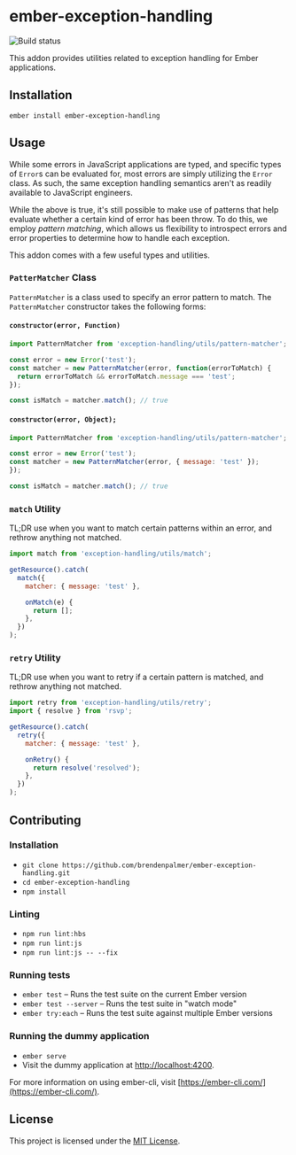 # ember-exception-handling

![Build status](https://travis-ci.org/brendenpalmer/ember-exception-handling.svg?branch=master 'Build status')

This addon provides utilities related to exception handling for Ember applications.

## Installation

```
ember install ember-exception-handling
```

## Usage

While some errors in JavaScript applications are typed, and specific types of `Error`s can be evaluated for,
most errors are simply utilizing the `Error` class. As such, the same exception handling semantics aren't as
readily available to JavaScript engineers.

While the above is true, it's still possible to make use of patterns that help evaluate whether a certain kind
of error has been throw. To do this, we employ _pattern matching_, which allows us flexibility to introspect
errors and error properties to determine how to handle each exception.

This addon comes with a few useful types and utilities.

### `PatterMatcher` Class

`PatternMatcher` is a class used to specify an error pattern to match. The `PatternMatcher` constructor takes the following forms:

#### `constructor(error, Function)`

```js
import PatternMatcher from 'exception-handling/utils/pattern-matcher';

const error = new Error('test');
const matcher = new PatternMatcher(error, function(errorToMatch) {
  return errorToMatch && errorToMatch.message === 'test';
});

const isMatch = matcher.match(); // true
```

#### `constructor(error, Object);`

```js
import PatternMatcher from 'exception-handling/utils/pattern-matcher';

const error = new Error('test');
const matcher = new PatternMatcher(error, { message: 'test' });
});

const isMatch = matcher.match(); // true
```

### `match` Utility

TL;DR use when you want to match certain patterns within an error, and rethrow anything
not matched.

```js
import match from 'exception-handling/utils/match';

getResource().catch(
  match({
    matcher: { message: 'test' },

    onMatch(e) {
      return [];
    },
  })
);
```

### `retry` Utility

TL;DR use when you want to retry if a certain pattern is matched, and rethrow anything not matched.

```js
import retry from 'exception-handling/utils/retry';
import { resolve } from 'rsvp';

getResource().catch(
  retry({
    matcher: { message: 'test' },

    onRetry() {
      return resolve('resolved');
    },
  })
);
```

## Contributing

### Installation

- `git clone https://github.com/brendenpalmer/ember-exception-handling.git`
- `cd ember-exception-handling`
- `npm install`

### Linting

- `npm run lint:hbs`
- `npm run lint:js`
- `npm run lint:js -- --fix`

### Running tests

- `ember test` – Runs the test suite on the current Ember version
- `ember test --server` – Runs the test suite in "watch mode"
- `ember try:each` – Runs the test suite against multiple Ember versions

### Running the dummy application

- `ember serve`
- Visit the dummy application at [http://localhost:4200](http://localhost:4200).

For more information on using ember-cli, visit [https://ember-cli.com/](https://ember-cli.com/).

## License

This project is licensed under the [MIT License](LICENSE).
